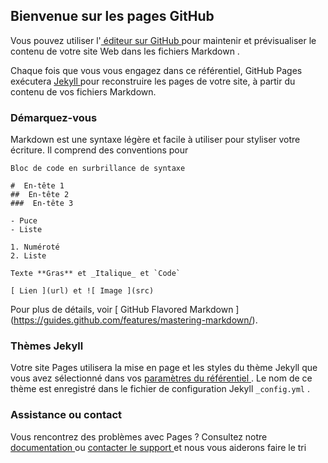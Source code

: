 ##  Bienvenue sur les pages GitHub

Vous pouvez utiliser l'[ éditeur sur GitHub ](https://github.com/Saidou-Sarr/HTLM-CSS-and-Javascript/edit/main/README.md) pour maintenir et prévisualiser le contenu de votre site Web dans les fichiers Markdown .

Chaque fois que vous vous engagez dans ce référentiel, GitHub Pages exécutera [ Jekyll ](https://jekyllrb.com/) pour reconstruire les pages de votre site, à partir du contenu de vos fichiers Markdown.

###  Démarquez-vous

Markdown est une syntaxe légère et facile à utiliser pour styliser votre écriture. Il comprend des conventions pour

``` démarque
Bloc de code en surbrillance de syntaxe

#  En-tête 1
##  En-tête 2
###  En-tête 3

- Puce
- Liste

1. Numéroté
2. Liste

Texte **Gras** et _Italique_ et `Code`

[ Lien ](url) et ![ Image ](src)
```

Pour plus de détails, voir [ GitHub Flavored Markdown ] (https://guides.github.com/features/mastering-markdown/).

###  Thèmes Jekyll

Votre site Pages utilisera la mise en page et les styles du thème Jekyll que vous avez sélectionné dans vos [ paramètres du référentiel ](https://github.com/Saidou-Sarr/HTLM-CSS-and-Javascript/settings/pages). Le nom de ce thème est enregistré dans le fichier de configuration Jekyll `_config.yml` .

###  Assistance ou contact

Vous rencontrez des problèmes avec Pages ? Consultez notre [ documentation ](https://docs.github.com/categories/github-pages-basics/) ou [ contacter le support ](https://support.github.com/contact) et nous vous aiderons faire le tri
